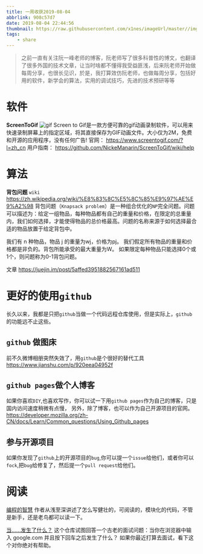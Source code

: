 ```yaml
---
title: 一周收获2019-08-04
abbrlink: 908c57d7
date: 2019-08-04 22:44:56
thumbnail: https://raw.githubusercontent.com/x1nes/imageUrl/master//img/timg.jpg
tags:
    - share
---
```


> 之前一直有关注阮一峰老师的博客，阮老师写了很多科普性的博文，也翻译了很多外国的技术文章，让当时啥都不懂得我受益匪浅，后来阮老师开始做每周分享，也很长见识，於是，我打算效仿阮老师，也做每周分享，包括好用的软件，新学会的算法，实用的调试技巧，先进的技术预研等等

# 软件
**ScreenToGif**
![gif](https://raw.githubusercontent.com/x1nes/imageUrl/master//img/screenToGif.gif)
Screen to Gif是一款方便可靠的gif动画录制软件，可以用来快速录制屏幕上的指定区域，将其直接保存为GIF动画文件。大小仅为2M，免费和开源的应用程序，没有任何广告!
官网：
https://www.screentogif.com/?l=zh_cn
用户指南：
https://github.com/NickeManarin/ScreenToGif/wiki/help



# 算法
**背包问题**
`wiki`
https://zh.wikipedia.org/wiki/%E8%83%8C%E5%8C%85%E9%97%AE%E9%A2%98
背包问题（`Knapsack problem`）是一种组合优化的`NP`完全问题。问题可以描述为：给定一组物品，每种物品都有自己的重量和价格，在限定的总重量内，我们如何选择，才能使得物品的总价格最高。问题的名称来源于如何选择最合适的物品放置于给定背包中。

我们有 n 种物品，物品 j 的重量为wj，价格为pj。
我们假定所有物品的重量和价格都是非负的。背包所能承受的最大重量为W。
如果限定每种物品只能选择0个或1个，则问题称为0-1背包问题。

文章
https://juejin.im/post/5affed3951882567161ad511

# 更好的使用`github`
长久以来，我都是只把`github`当做一个代码远程仓库使用，但是实际上，`github`的功能远不止这些。

## `github` 做图床
前不久微博相册突然失效了，用`github`是个很好的替代工具
https://www.jianshu.com/p/920eea04952f

## `github pages`做个人博客
如果你喜欢`DIY`,也喜欢写作，你可以试一下用`github pages`作为自己的博客，只是国内访问速度稍微有点慢，
另外，除了博客，也可以作为自己开源项目的官网。
https://developer.mozilla.org/zh-CN/docs/Learn/Common_questions/Using_Github_pages

## 参与开源项目
如果你发现了`github`上的开源项目的`bug`,你可以提一个`issue`给他们，或者你可以`fock`,把`bug`给修复了，然后提一个`pull request`给他们。

# 阅读

[编程的智慧](https://www.yinwang.org/blog-cn/2015/11/21/programming-philosophy)
作者从浅至深讲述了怎么写健壮的，可阅读的，模块化的代码，不管是新手，还是老鸟都可以读一下。

[当......发生了什么？](https://github.com/skyline75489/what-happens-when-zh_CN)
这个仓库试图回答一个古老的面试问题：当你在浏览器中输入 google.com 并且按下回车之后发生了什么？
如果你最近打算去面试，看下这个对你绝对有帮助。
